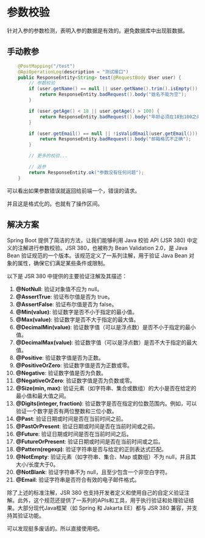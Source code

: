 # 参数校验

针对入参的参数检测，表明入参的数据是有效的。避免数据库中出现脏数据。

## 手动教参

```java
	@PostMapping("/test")
    @ApiOperationLog(description = "测试接口")
    public ResponseEntity<String> test(@RequestBody User user) {
        // 参数校验
        if (user.getName() == null || user.getName().trim().isEmpty()) {
            return ResponseEntity.badRequest().body("姓名不能为空");
        }

        if (user.getAge() < 18 || user.getAge() > 100) {
            return ResponseEntity.badRequest().body("年龄必须在18到100之间");
        }

        if (user.getEmail() == null || !isValidEmail(user.getEmail())) {
            return ResponseEntity.badRequest().body("邮箱格式不正确");
        }

        // 更多的校验...

        // 返参
        return ResponseEntity.ok("参数没有任何问题");
    }

```

可以看出如果参数错误就返回给前端一个，错误的请求。

并且这是格式化的。也就有了操作区间。

## 解决方案

Spring Boot 提供了简洁的方法，让我们能够利用 Java 校验 API (JSR 380) 中定义的注解进行参数校验。JSR 380，也被称为 Bean Validation 2.0，是 Java Bean 验证规范的一个版本。该规范定义了一系列注解，用于验证 Java Bean 对象的属性，确保它们满足某些条件或限制。

以下是 JSR 380 中提供的主要验证注解及其描述：

1. **@NotNull**: 验证对象值不应为 null。
2. **@AssertTrue**: 验证布尔值是否为 true。
3. **@AssertFalse**: 验证布尔值是否为 false。
4. **@Min(value)**: 验证数字是否不小于指定的最小值。
5. **@Max(value)**: 验证数字是否不大于指定的最大值。
6. **@DecimalMin(value)**: 验证数字值（可以是浮点数）是否不小于指定的最小值。
7. **@DecimalMax(value)**: 验证数字值（可以是浮点数）是否不大于指定的最大值。
8. **@Positive**: 验证数字值是否为正数。
9. **@PositiveOrZero**: 验证数字值是否为正数或零。
10. **@Negative**: 验证数字值是否为负数。
11. **@NegativeOrZero**: 验证数字值是否为负数或零。
12. **@Size(min, max)**: 验证元素（如字符串、集合或数组）的大小是否在给定的最小值和最大值之间。
13. **@Digits(integer, fraction)**: 验证数字是否在指定的位数范围内。例如，可以验证一个数字是否有两位整数和三位小数。
14. **@Past**: 验证日期或时间是否在当前时间之前。
15. **@PastOrPresent**: 验证日期或时间是否在当前时间或之前。
16. **@Future**: 验证日期或时间是否在当前时间之后。
17. **@FutureOrPresent**: 验证日期或时间是否在当前时间或之后。
18. **@Pattern(regexp)**: 验证字符串是否与给定的正则表达式匹配。
19. **@NotEmpty**: 验证元素（如字符串、集合、Map 或数组）不为 null，并且其大小/长度大于0。
20. **@NotBlank**: 验证字符串不为 null，且至少包含一个非空白字符。
21. **@Email**: 验证字符串是否符合有效的电子邮件格式。

除了上述的标准注解，JSR 380 也支持开发者定义和使用自己的自定义验证注解。此外，这个规范还提供了一系列的APIs和工具，用于执行验证和处理验证结果。大部分现代Java框架（如 Spring 和 Jakarta EE）都与 JSR 380 兼容，并支持其验证功能。

可以发现挺多废话的。所以直接使用吧。



